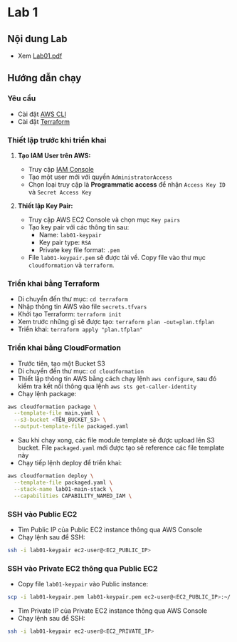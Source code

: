 # Lab 1

## Nội dung Lab

- Xem [Lab01.pdf](./lab01/Lab01.pdf)

## Hướng dẫn chạy

### Yêu cầu

- Cài đặt [AWS CLI](https://docs.aws.amazon.com/cli/latest/userguide/getting-started-install.html)
- Cài đặt [Terraform](https://developer.hashicorp.com/terraform/tutorials/aws-get-started/install-cli)

### Thiết lập trước khi triển khai

1. **Tạo IAM User trên AWS:**

   - Truy cập [IAM Console](https://console.aws.amazon.com/iam/)
   - Tạo một user mới với quyền `AdministratorAccess`
   - Chọn loại truy cập là **Programmatic access** để nhận `Access Key ID` và `Secret Access Key`

2. **Thiết lập Key Pair:**
   - Truy cập AWS EC2 Console và chọn mục `Key pairs`
   - Tạo key pair với các thông tin sau:
     - Name: `lab01-keypair`
     - Key pair type: `RSA`
     - Private key file format: `.pem`
   - File `lab01-keypair.pem` sẽ được tải về. Copy file vào thư mục `cloudformation` và `terraform`.

### **Triển khai bằng Terraform**

- Di chuyển đến thư mục: `cd terraform`
- Nhập thông tin AWS vào file `secrets.tfvars`
- Khởi tạo Terraform: `terraform init`
- Xem trước những gì sẽ được tạo: `terraform plan -out=plan.tfplan`
- Triển khai: `terraform apply "plan.tfplan"`

### **Triển khai bằng CloudFormation**

- Trước tiên, tạo một Bucket S3
- Di chuyển đến thư mục: `cd cloudformation`
- Thiết lập thông tin AWS bằng cách chạy lệnh `aws configure`, sau đó kiểm tra kết nối thông qua lệnh `aws sts get-caller-identity`
- Chạy lệnh package:

```bash
aws cloudformation package \
  --template-file main.yaml \
  --s3-bucket <TÊN_BUCKET_S3> \
  --output-template-file packaged.yaml
```

- Sau khi chạy xong, các file module template sẽ được upload lên S3 bucket. File `packaged.yaml` mới được tạo sẽ reference các file template này
- Chạy tiếp lệnh deploy để triển khai:

```bash
aws cloudformation deploy \
  --template-file packaged.yaml \
  --stack-name lab01-main-stack \
  --capabilities CAPABILITY_NAMED_IAM \
```

### SSH vào Public EC2

- Tìm Public IP của Public EC2 instance thông qua AWS Console
- Chạy lệnh sau để SSH:

```bash
ssh -i lab01-keypair ec2-user@<EC2_PUBLIC_IP>
```

### SSH vào Private EC2 thông qua Public EC2

- Copy file `lab01-keypair` vào Public instance:

```bash
scp -i lab01-keypair.pem lab01-keypair.pem ec2-user@<EC2_PUBLIC_IP>:~/
```

- Tìm Private IP của Private EC2 instance thông qua AWS Console
- Chạy lệnh sau để SSH:

```bash
ssh -i lab01-keypair ec2-user@<EC2_PRIVATE_IP>
```
